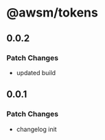 # @awsm/tokens

## 0.0.2

### Patch Changes

- updated build

## 0.0.1

### Patch Changes

- changelog init
